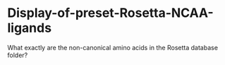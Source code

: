 # Display-of-preset-Rosetta-NCAA-ligands
What exactly are the non-canonical amino acids in the Rosetta database folder?
